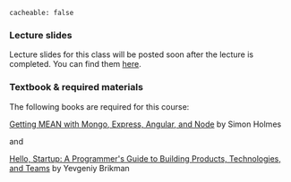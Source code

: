 ```
cacheable: false
```

### Lecture slides

Lecture slides for this class will be posted soon after the lecture is completed. You can find them [here](http://mathcs.pugetsound.edu/~tmullen/slides/s17se/).

### Textbook & required materials

The following books are required for this course:

[Getting MEAN with Mongo, Express, Angular, and Node](https://www.manning.com/books/getting-mean-with-mongo-express-angular-and-node)
by Simon Holmes

and

[Hello, Startup: A Programmer's Guide to Building Products, Technologies, and Teams](http://www.hello-startup.net/)
by Yevgeniy Brikman
